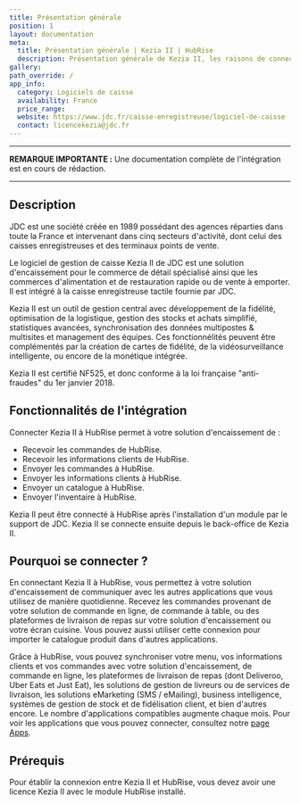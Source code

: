 ```yaml
---
title: Présentation générale
position: 1
layout: documentation
meta:
  title: Présentation générale | Kezia II | HubRise
  description: Présentation générale de Kezia II, les raisons de connecter votre caisse à HubRise et les fonctionnalités de l'intégration avec HubRise.
gallery:
path_override: /
app_info:
  category: Logiciels de caisse
  availability: France
  price_range:
  website: https://www.jdc.fr/caisse-enregistreuse/logiciel-de-caisse
  contact: licencekezia@jdc.fr
---
```


---

**REMARQUE IMPORTANTE :** Une documentation complète de l'intégration est en cours de rédaction.

---

## Description

JDC est une société créée en 1989 possédant des agences réparties dans toute la France et intervenant dans cinq secteurs d'activité, dont celui des caisses enregistreuses et des terminaux points de vente.

Le logiciel de gestion de caisse Kezia II de JDC est une solution d'encaissement pour le commerce de détail spécialisé ainsi que les commerces d'alimentation et de restauration rapide ou de vente à emporter. Il est intégré à la caisse enregistreuse tactile fournie par JDC.

Kezia II est un outil de gestion central avec développement de la fidélité, optimisation de la logistique, gestion des stocks et achats simplifié, statistiques avancées, synchronisation des données multipostes & multisites et management des équipes. Ces fonctionnélités peuvent être complémentés par la création de cartes de fidélité, de la vidéosurveillance intelligente, ou encore de la monétique intégrée.

Kezia II est certifié NF525, et donc conforme à la loi française "anti-fraudes" du 1er janvier 2018.

## Fonctionnalités de l'intégration

Connecter Kezia II à HubRise permet à votre solution d'encaissement de :

- Recevoir les commandes de HubRise.
- Recevoir les informations clients de HubRise.
- Envoyer les commandes à HubRise.
- Envoyer les informations clients à HubRise.
- Envoyer un catalogue à HubRise.
- Envoyer l'inventaire à HubRise.

Kezia II peut être connecté à HubRise après l'installation d'un module par le support de JDC. Kezia II se connecte ensuite depuis le back-office de Kezia II.

## Pourquoi se connecter ?

En connectant Kezia II à HubRise, vous permettez à votre solution d'encaissement de communiquer avec les autres applications que vous utilisez de manière quotidienne. Recevez les commandes provenant de votre solution de commande en ligne, de commande à table, ou des plateformes de livraison de repas sur votre solution d'encaissement ou votre écran cuisine. Vous pouvez aussi utiliser cette connexion pour importer le catalogue produit dans d'autres applications.

Grâce à HubRise, vous pouvez synchroniser votre menu, vos informations clients et vos commandes avec votre solution d'encaissement, de commande en ligne, les plateformes de livraison de repas (dont Deliveroo, Uber Eats et Just Eat), les solutions de gestion de livreurs ou de services de livraison, les solutions eMarketing (SMS / eMailing), business intelligence, systèmes de gestion de stock et de fidélisation client, et bien d'autres encore. Le nombre d'applications compatibles augmente chaque mois. Pour voir les applications que vous pouvez connecter, consultez notre [page Apps](/apps).

## Prérequis

Pour établir la connexion entre Kezia II et HubRise, vous devez avoir une licence Kezia II avec le module HubRise installé.
